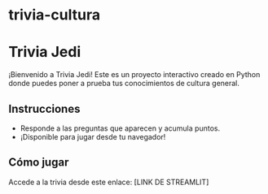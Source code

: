 # trivia-cultura
# Trivia Jedi
¡Bienvenido a Trivia Jedi! Este es un proyecto interactivo creado en Python donde puedes poner a prueba tus conocimientos de cultura general. 

## Instrucciones
- Responde a las preguntas que aparecen y acumula puntos.
- ¡Disponible para jugar desde tu navegador!

## Cómo jugar
Accede a la trivia desde este enlace: [LINK DE STREAMLIT]
